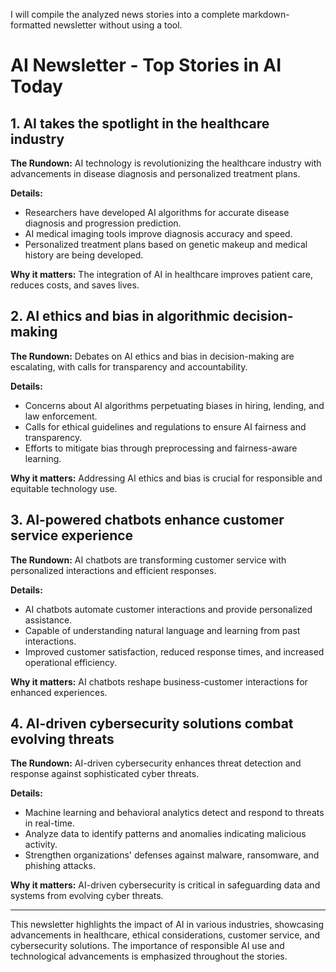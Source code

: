 I will compile the analyzed news stories into a complete markdown-formatted newsletter without using a tool.

# AI Newsletter - Top Stories in AI Today

## 1. AI takes the spotlight in the healthcare industry

**The Rundown:**
AI technology is revolutionizing the healthcare industry with advancements in disease diagnosis and personalized treatment plans.

**Details:**
- Researchers have developed AI algorithms for accurate disease diagnosis and progression prediction.
- AI medical imaging tools improve diagnosis accuracy and speed.
- Personalized treatment plans based on genetic makeup and medical history are being developed.

**Why it matters:**
The integration of AI in healthcare improves patient care, reduces costs, and saves lives.

## 2. AI ethics and bias in algorithmic decision-making

**The Rundown:**
Debates on AI ethics and bias in decision-making are escalating, with calls for transparency and accountability.

**Details:**
- Concerns about AI algorithms perpetuating biases in hiring, lending, and law enforcement.
- Calls for ethical guidelines and regulations to ensure AI fairness and transparency.
- Efforts to mitigate bias through preprocessing and fairness-aware learning.

**Why it matters:**
Addressing AI ethics and bias is crucial for responsible and equitable technology use.

## 3. AI-powered chatbots enhance customer service experience

**The Rundown:**
AI chatbots are transforming customer service with personalized interactions and efficient responses.

**Details:**
- AI chatbots automate customer interactions and provide personalized assistance.
- Capable of understanding natural language and learning from past interactions.
- Improved customer satisfaction, reduced response times, and increased operational efficiency.

**Why it matters:**
AI chatbots reshape business-customer interactions for enhanced experiences.

## 4. AI-driven cybersecurity solutions combat evolving threats

**The Rundown:**
AI-driven cybersecurity enhances threat detection and response against sophisticated cyber threats.

**Details:**
- Machine learning and behavioral analytics detect and respond to threats in real-time.
- Analyze data to identify patterns and anomalies indicating malicious activity.
- Strengthen organizations' defenses against malware, ransomware, and phishing attacks.

**Why it matters:**
AI-driven cybersecurity is critical in safeguarding data and systems from evolving cyber threats.

---

This newsletter highlights the impact of AI in various industries, showcasing advancements in healthcare, ethical considerations, customer service, and cybersecurity solutions. The importance of responsible AI use and technological advancements is emphasized throughout the stories.